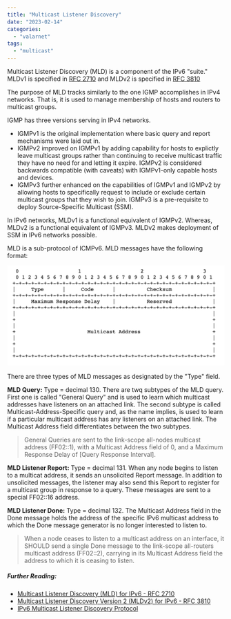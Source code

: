 ```yaml
---
title: "Multicast Listener Discovery"
date: "2023-02-14"
categories: 
  - "valarnet"
tags: 
  - "multicast"
--- 
```


Multicast Listener Discovery (MLD) is a component of the IPv6 "suite." MLDv1 is specified in [RFC 2710](https://www.rfc-editor.org/rfc/rfc2710) and MLDv2 is specified in [RFC 3810](https://www.rfc-editor.org/rfc/rfc3810)

The purpose of MLD tracks similarly to the one IGMP accomplishes in IPv4 networks. That is, it is used to manage membership of hosts and routers to multicast groups. 

IGMP has three versions serving in IPv4 networks. 
  - IGMPv1 is the original implementation where basic query and report mechanisms were laid out in. 
  - IGMPv2 improved on IGMPv1 by adding capability for hosts to explictly leave multicast groups rather than continuing to receive multicast traffic they have no need for and letting it expire. IGMPv2 is considered backwards compatible (with caveats) with IGMPv1-only capable hosts and devices.
  - IGMPv3 further enhanced on the capabilities of IGMPv1 and IGMPv2 by allowing hosts to specifically request to include or exclude certain multicast groups that they wish to join. IGMPv3 is a pre-requisite to deploy Source-Specific Multicast (SSM).

In IPv6 networks, MLDv1 is a functional equivalent of IGMPv2. Whereas, MLDv2 is a functional equivalent of IGMPv3. MLDv2 makes deployment of SSM in IPv6 networks possible.

MLD is a sub-protocol of ICMPv6. MLD messages have the following format:

![](/static/img/mld-message-format.png)

There are three types of MLD messages as designated by the "Type" field.

  **MLD Query:**  Type = decimal 130. There are twq subtypes of the MLD query. First one is called "General Query" and is used to learn which multicast addresses have listeners on an attached link. The second subtype is called Multicast-Address-Specific query and, as the name implies, is used to learn if a particular multicast address has any listeners on an attached link. The Multicast Address field differentiates between the two subtypes.
> General Queries are sent to the link-scope all-nodes multicast address (FF02::1), with a Multicast Address field of 0, and a Maximum Response Delay of [Query Response Interval].

  **MLD Listener Report:** Type = decimal 131. When any node begins to listen to a multicat address, it sends an unsolicited Report message. In addition to unsolicited messages, the listener may also send this Report to register for a multicast group in response to a query. These messages are sent to a special FF02::16 address. 

  **MLD Listener Done:**  Type = decimal 132. The Multicast Address field in the Done message holds the address of the specific IPv6 multicast address to which the Done message generator is no longer interested to listen to.
> When a node ceases to listen to a multicast address on an interface, it SHOULD send a single Done message to the link-scope all-routers multicast address (FF02::2), carrying in its Multicast Address field the address to which it is ceasing to listen.

##### Further Reading:
- <a href="https://www.rfc-editor.org/rfc/rfc2710" target="_blank">Multicast Listener Discovery (MLD) for IPv6 - RFC 2710</a>
- <a href="https://www.rfc-editor.org/rfc/rfc3810" target="_blank">Multicast Listener Discovery Version 2 (MLDv2) for IPv6 - RFC 3810</a>
- <a href="https://www.cisco.com/c/en/us/td/docs/routers/ios/config/17-x/ip-multicast/b-ip-multicast/m_ipv6-mcast-mld-xe.pdf" target="_blank">IPv6 Multicast Listener Discovery Protocol</a>